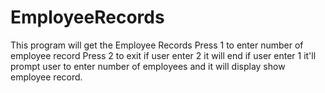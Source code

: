 # EmployeeRecords
This program will get the Employee Records
Press 1 to enter number of employee record
Press 2 to exit
if user enter 2 it will end
if user enter 1 it'll prompt user to enter number of employees
and it will display show employee record.

